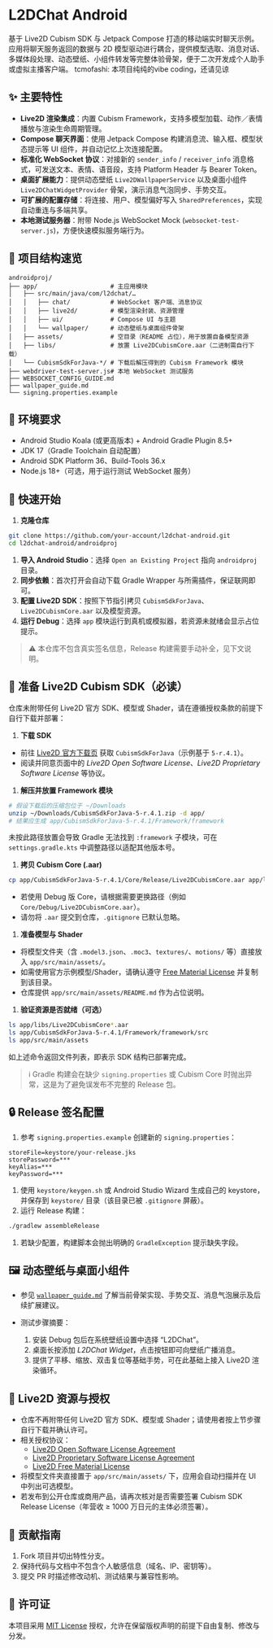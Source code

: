 # L2DChat Android

基于 Live2D Cubism SDK 与 Jetpack Compose 打造的移动端实时聊天示例。
应用将聊天服务返回的数据与 2D 模型驱动进行耦合，提供模型选取、消息对话、多媒体段处理、动态壁纸、小组件转发等完整体验骨架，便于二次开发成个人助手或虚拟主播客户端。
tcmofashi: 本项目纯纯的vibe coding，还请见谅

## ✨ 主要特性

- **Live2D 渲染集成**：内置 Cubism Framework，支持多模型加载、动作／表情播放与渲染生命周期管理。
- **Compose 聊天界面**：使用 Jetpack Compose 构建消息流、输入框、模型状态提示等 UI 组件，并自动记忆上次连接配置。
- **标准化 WebSocket 协议**：对接新的 `sender_info` / `receiver_info` 消息格式，可发送文本、表情、语音段，支持 Platform Header 与 Bearer Token。
- **桌面扩展能力**：提供动态壁纸 `Live2DWallpaperService` 以及桌面小组件 `Live2DChatWidgetProvider` 骨架，演示消息气泡同步、手势交互。
- **可扩展的配置存储**：将连接、用户、模型偏好写入 `SharedPreferences`，实现自动重连与多端共享。
- **本地测试服务器**：附带 Node.js WebSocket Mock (`websocket-test-server.js`)，方便快速模拟服务端行为。

## 📁 项目结构速览

```text
androidproj/
├── app/                    # 主应用模块
│   ├── src/main/java/com/l2dchat/…
│   │   ├── chat/           # WebSocket 客户端、消息协议
│   │   ├── live2d/         # 模型渲染封装、资源管理
│   │   ├── ui/             # Compose UI 与主题
│   │   └── wallpaper/      # 动态壁纸与桌面组件骨架
│   ├── assets/             # 空目录（README 占位），用于放置自备模型资源
│   ├── libs/               # 放置 Live2DCubismCore.aar（二进制需自行下载）
│   └── CubismSdkForJava-*/ # 下载后解压得到的 Cubism Framework 模块
├── webdriver-test-server.js# 本地 WebSocket 测试服务
├── WEBSOCKET_CONFIG_GUIDE.md
├── wallpaper_guide.md
└── signing.properties.example
```

## 🧰 环境要求

- Android Studio Koala (或更高版本) + Android Gradle Plugin 8.5+
- JDK 17（Gradle Toolchain 自动配置）
- Android SDK Platform 36、Build-Tools 36.x
- Node.js 18+（可选，用于运行测试 WebSocket 服务）

## 🚀 快速开始

1. **克隆仓库**

  ```bash
  git clone https://github.com/your-account/l2dchat-android.git
  cd l2dchat-android/androidproj
  ```

1. **导入 Android Studio**：选择 `Open an Existing Project` 指向 `androidproj` 目录。
1. **同步依赖**：首次打开会自动下载 Gradle Wrapper 与所需插件，保证联网即可。
1. **配置 Live2D SDK**：按照下节指引拷贝 `CubismSdkForJava`、`Live2DCubismCore.aar` 以及模型资源。
1. **运行 Debug**：选择 `app` 模块运行到真机或模拟器，若资源未就绪会显示占位提示。

> ⚠️ 本仓库不包含真实签名信息，Release 构建需要手动补全，见下文说明。

## 🧱 准备 Live2D Cubism SDK（必读）

仓库未附带任何 Live2D 官方 SDK、模型或 Shader，请在遵循授权条款的前提下自行下载并部署：

1. **下载 SDK**

  - 前往 [Live2D 官方下载页](https://www.live2d.com/en/download/cubism-sdk/) 获取 `CubismSdkForJava`（示例基于 `5-r.4.1`）。
  - 阅读并同意页面中的 *Live2D Open Software License*、*Live2D Proprietary Software License* 等协议。

1. **解压并放置 Framework 模块**

  ```bash
  # 假设下载后的压缩包位于 ~/Downloads
  unzip ~/Downloads/CubismSdkForJava-5-r.4.1.zip -d app/
  # 结果应生成 app/CubismSdkForJava-5-r.4.1/Framework/framework
  ```

  未按此路径放置会导致 Gradle 无法找到 `:framework` 子模块，可在 `settings.gradle.kts` 中调整路径以适配其他版本号。

1. **拷贝 Cubism Core (.aar)**

  ```bash
  cp app/CubismSdkForJava-5-r.4.1/Core/Release/Live2DCubismCore.aar app/libs/
  ```

  - 若使用 Debug 版 Core，请根据需要更换路径（例如 `Core/Debug/Live2DCubismCore.aar`）。
  - 请勿将 `.aar` 提交到仓库，`.gitignore` 已默认忽略。

1. **准备模型与 Shader**

  - 将模型文件夹（含 `.model3.json`、`.moc3`、`textures/`、`motions/` 等）直接放入 `app/src/main/assets/`。
  - 如需使用官方示例模型/Shader，请确认遵守 [Free Material License](https://www.live2d.com/eula/live2d-free-material-license-agreement_en.html) 并复制到该目录。
  - 仓库提供 `app/src/main/assets/README.md` 作为占位说明。

1. **验证资源是否就绪（可选）**

  ```bash
  ls app/libs/Live2DCubismCore*.aar
  ls app/CubismSdkForJava-5-r.4.1/Framework/framework/src
  ls app/src/main/assets
  ```

  如上述命令返回文件列表，即表示 SDK 结构已部署完成。

> ℹ️ Gradle 构建会在缺少 `signing.properties` 或 Cubism Core 时抛出异常，这是为了避免误发布不完整的 Release 包。

## 🔒 Release 签名配置

1. 参考 `signing.properties.example` 创建新的 `signing.properties`：

  ```properties
  storeFile=keystore/your-release.jks
  storePassword=***
  keyAlias=***
  keyPassword=***
  ```

1. 使用 `keystore/keygen.sh` 或 Android Studio Wizard 生成自己的 keystore，并保存到 `keystore/` 目录（该目录已被 `.gitignore` 屏蔽）。
1. 运行 Release 构建：

  ```bash
  ./gradlew assembleRelease
  ```

1. 若缺少配置，构建脚本会抛出明确的 `GradleException` 提示缺失字段。

## 🖼️ 动态壁纸与桌面小组件

- 参见 [`wallpaper_guide.md`](./wallpaper_guide.md) 了解当前骨架实现、手势交互、消息气泡展示及后续扩展建议。
- 测试步骤摘要：

  1. 安装 Debug 包后在系统壁纸设置中选择 “L2DChat”。
  2. 桌面长按添加 *L2DChat Widget*，点击按钮即可向壁纸广播消息。
  3. 提供了平移、缩放、双击复位等基础手势，可在此基础上接入 Live2D 渲染循环。

## 🧩 Live2D 资源与授权

- 仓库不再附带任何 Live2D 官方 SDK、模型或 Shader；请使用者按上节步骤自行下载并确认许可。
- 相关授权协议：
  - [Live2D Open Software License Agreement](https://www.live2d.com/eula/live2d-open-software-license-agreement_en.html)
  - [Live2D Proprietary Software License Agreement](https://www.live2d.com/eula/live2d-proprietary-software-license-agreement_en.html)
  - [Live2D Free Material License](https://www.live2d.com/eula/live2d-free-material-license-agreement_en.html)
- 将模型文件夹直接置于 `app/src/main/assets/` 下，应用会自动扫描并在 UI 中列出可选模型。
- 若发布到公开仓库或商用产品，请再次核对是否需要签署 Cubism SDK Release License（年营收 ≥ 1000 万日元的主体必须签署）。

## 🤝 贡献指南

1. Fork 项目并切出特性分支。
2. 保持代码与文档中不包含个人敏感信息（域名、IP、密钥等）。
3. 提交 PR 时描述修改动机、测试结果与兼容性影响。

## 📄 许可证

本项目采用 [MIT License](./LICENSE) 授权，允许在保留版权声明的前提下自由复制、修改与分发。
